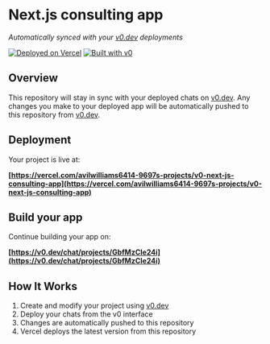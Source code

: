 # Next.js consulting app

*Automatically synced with your [v0.dev](https://v0.dev) deployments*

[![Deployed on Vercel](https://img.shields.io/badge/Deployed%20on-Vercel-black?style=for-the-badge&logo=vercel)](https://vercel.com/avilwilliams6414-9697s-projects/v0-next-js-consulting-app)
[![Built with v0](https://img.shields.io/badge/Built%20with-v0.dev-black?style=for-the-badge)](https://v0.dev/chat/projects/GbfMzCle24i)

## Overview

This repository will stay in sync with your deployed chats on [v0.dev](https://v0.dev).
Any changes you make to your deployed app will be automatically pushed to this repository from [v0.dev](https://v0.dev).

## Deployment

Your project is live at:

**[https://vercel.com/avilwilliams6414-9697s-projects/v0-next-js-consulting-app](https://vercel.com/avilwilliams6414-9697s-projects/v0-next-js-consulting-app)**

## Build your app

Continue building your app on:

**[https://v0.dev/chat/projects/GbfMzCle24i](https://v0.dev/chat/projects/GbfMzCle24i)**

## How It Works

1. Create and modify your project using [v0.dev](https://v0.dev)
2. Deploy your chats from the v0 interface
3. Changes are automatically pushed to this repository
4. Vercel deploys the latest version from this repository